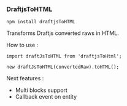 ### DraftjsToHTML

`npm install draftjsToHTML`

Transforms Draftjs converted raws in HTML.

How to use :

```JS
import draftJsToHTML from 'draftjsToHtml';

new draftJsToHTML(convertedRaw).toHTML();
```

Next features :

- Multi blocks support
- Callback event on entity
